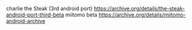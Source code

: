 
charlie the Steak (3rd android port) https://archive.org/details/the-steak-android-port-third-beta
miitomo beta https://archive.org/details/miitomo-android-archive

